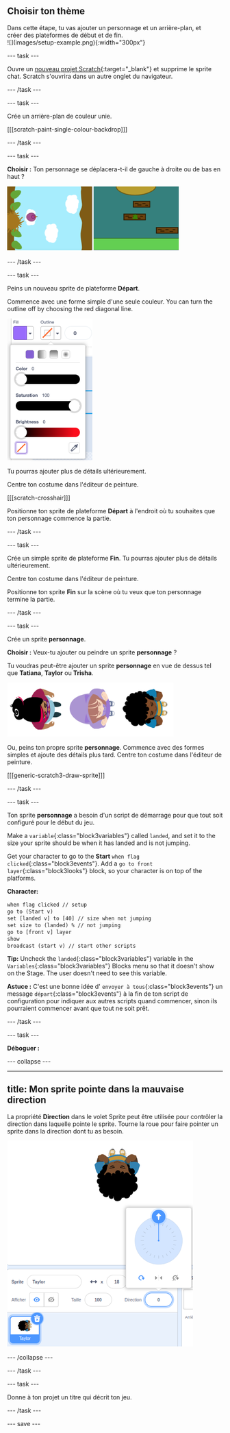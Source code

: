 ## Choisir ton thème

<div style="display: flex; flex-wrap: wrap">
<div style="flex-basis: 200px; flex-grow: 1; margin-right: 15px;">
Dans cette étape, tu vas ajouter un personnage et un arrière-plan, et créer des plateformes de début et de fin. 
</div>
<div>
![](images/setup-example.png){:width="300px"}
</div>
</div>

--- task ---

Ouvre un [nouveau projet Scratch](http://rpf.io/scratch-new){:target="_blank"} et supprime le sprite chat. Scratch s'ouvrira dans un autre onglet du navigateur.

--- /task ---

--- task ---

Crée un arrière-plan de couleur unie.

[[[scratch-paint-single-colour-backdrop]]]

--- /task ---

--- task ---

**Choisir :** Ton personnage se déplacera-t-il de gauche à droite ou de bas en haut ?

![](images/direction-examples.png)

--- /task ---

--- task ---

Peins un nouveau sprite de plateforme **Départ**.

Commence avec une forme simple d'une seule couleur. You can turn the outline off by choosing the red diagonal line.

![](images/no-outline.png)

Tu pourras ajouter plus de détails ultérieurement.

Centre ton costume dans l'éditeur de peinture.

[[[scratch-crosshair]]]

Positionne ton sprite de plateforme **Départ** à l'endroit où tu souhaites que ton personnage commence la partie.

--- /task ---

--- task ---

Crée un simple sprite de plateforme **Fin**. Tu pourras ajouter plus de détails ultérieurement.

Centre ton costume dans l'éditeur de peinture.

Positionne ton sprite **Fin** sur la scène où tu veux que ton personnage termine la partie.

--- /task ---

--- task ---

Crée un sprite **personnage**.

**Choisir :** Veux-tu ajouter ou peindre un sprite **personnage** ?

Tu voudras peut-être ajouter un sprite **personnage** en vue de dessus tel que **Tatiana**, **Taylor** ou **Trisha**.

![Image des sprites de haut en bas disponible dans Scratch](images/top-down-sprites.png)

Ou, peins ton propre sprite **personnage**. Commence avec des formes simples et ajoute des détails plus tard. Centre ton costume dans l'éditeur de peinture.

[[[generic-scratch3-draw-sprite]]]

--- /task ---

--- task ---

Ton sprite **personnage** a besoin d'un script de démarrage pour que tout soit configuré pour le début du jeu.

Make a `variable`{:class="block3variables"} called `landed`, and set it to the size your sprite should be when it has landed and is not jumping.

Get your character to go to the **Start** `when flag clicked`{:class="block3events"}. Add a `go to front layer`{:class="block3looks"} block, so your character is on top of the platforms.

**Character:**

```blocks3
when flag clicked // setup
go to (Start v)
set [landed v] to [40] // size when not jumping
set size to (landed) % // not jumping
go to [front v] layer
show
broadcast (start v) // start other scripts
```

**Tip:** Uncheck the `landed`{:class="block3variables"} variable in the `Variables`{:class="block3variables"} Blocks menu so that it doesn't show on the Stage. The user doesn't need to see this variable.

**Astuce :** C'est une bonne idée d' `envoyer à tous`{:class="block3events"} un message `départ`{:class="block3events"} à la fin de ton script de configuration pour indiquer aux autres scripts quand commencer, sinon ils pourraient commencer avant que tout ne soit prêt.

--- /task ---

--- task ---

**Déboguer :**

--- collapse ---

---
title: Mon sprite pointe dans la mauvaise direction
---

La propriété **Direction** dans le volet Sprite peut être utilisée pour contrôler la direction dans laquelle pointe le sprite. Tourne la roue pour faire pointer un sprite dans la direction dont tu as besoin.

![Le volet sprite avec la propriété direction sélectionnée. Un menu contextuel s'affiche avec une molette de direction utilisée pour ajuster la direction vers laquelle pointe le sprite.](images/direction-property.png)

--- /collapse ---

--- /task ---

--- task ---

Donne à ton projet un titre qui décrit ton jeu.

--- /task ---

--- save ---
